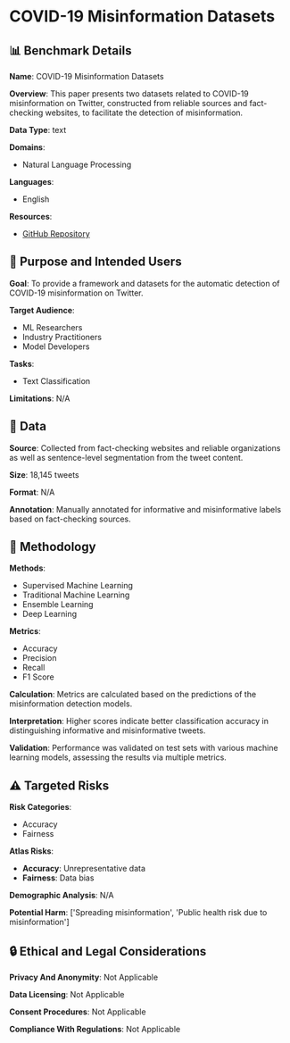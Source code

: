 # COVID-19 Misinformation Datasets

## 📊 Benchmark Details

**Name**: COVID-19 Misinformation Datasets

**Overview**: This paper presents two datasets related to COVID-19 misinformation on Twitter, constructed from reliable sources and fact-checking websites, to facilitate the detection of misinformation.

**Data Type**: text

**Domains**:
- Natural Language Processing

**Languages**:
- English

**Resources**:
- [GitHub Repository](https://github.com/sajaddadgar/A-COVID-19-misinformation-detection-system-on-Twitter-using-network-content-mining-perspective.git)

## 🎯 Purpose and Intended Users

**Goal**: To provide a framework and datasets for the automatic detection of COVID-19 misinformation on Twitter.

**Target Audience**:
- ML Researchers
- Industry Practitioners
- Model Developers

**Tasks**:
- Text Classification

**Limitations**: N/A

## 💾 Data

**Source**: Collected from fact-checking websites and reliable organizations as well as sentence-level segmentation from the tweet content.

**Size**: 18,145 tweets

**Format**: N/A

**Annotation**: Manually annotated for informative and misinformative labels based on fact-checking sources.

## 🔬 Methodology

**Methods**:
- Supervised Machine Learning
- Traditional Machine Learning
- Ensemble Learning
- Deep Learning

**Metrics**:
- Accuracy
- Precision
- Recall
- F1 Score

**Calculation**: Metrics are calculated based on the predictions of the misinformation detection models.

**Interpretation**: Higher scores indicate better classification accuracy in distinguishing informative and misinformative tweets.

**Validation**: Performance was validated on test sets with various machine learning models, assessing the results via multiple metrics.

## ⚠️ Targeted Risks

**Risk Categories**:
- Accuracy
- Fairness

**Atlas Risks**:
- **Accuracy**: Unrepresentative data
- **Fairness**: Data bias

**Demographic Analysis**: N/A

**Potential Harm**: ['Spreading misinformation', 'Public health risk due to misinformation']

## 🔒 Ethical and Legal Considerations

**Privacy And Anonymity**: Not Applicable

**Data Licensing**: Not Applicable

**Consent Procedures**: Not Applicable

**Compliance With Regulations**: Not Applicable
